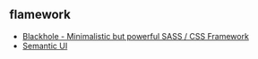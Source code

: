 ## flamework
- [Blackhole - Minimalistic but powerful SASS / CSS Framework](http://www.html5depot.com/blackhole/)
- [Semantic UI](http://semantic-ui.com/)
